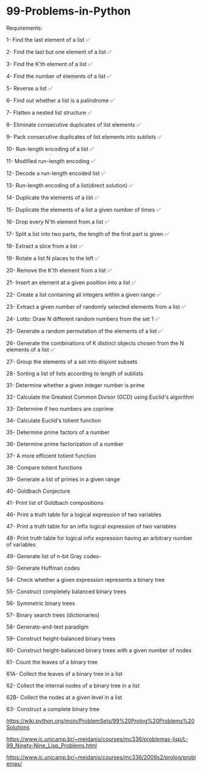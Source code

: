 # 99-Problems-in-Python

Requirements:

 1- Find the last element of a list ✅
 
 2- Find the last but one element of a list ✅

 3- Find the K'th element of a list ✅
 
 4- Find the number of elements of a list ✅
 
 5- Reverse a list ✅
 
 6- Find out whether a list is a palindrome ✅
 
 7- Flatten a nested list structure ✅
 
 8- Eliminate consecutive duplicates of list elements ✅
 
 9- Pack consecutive duplicates of list elements into sublists ✅
 
 10- Run-length encoding of a list ✅

 11- Modified run-length encoding ✅
 
 12- Decode a run-length encoded list ✅
 
 13- Run-length encoding of a list(direct solution) ✅
 
 14- Duplicate the elements of a list ✅
 
 15- Duplicate the elements of a list a given number of times ✅
 
 16- Drop every N'th element from a list ✅
 
 17- Split a list into two parts, the length of the first part is given ✅
 
 18- Extract a slice from a list ✅
 
 19- Rotate a list N places to the left ✅
 
 20- Remove the K'th element from a list ✅
 
 21- Insert an element at a given position into a list ✅
 
 22- Create a list containing all integers within a given range ✅
 
 23- Extract a given number of randomly selected elements from a list ✅
 
 24- Lotto: Draw N different random numbers from the set 1 ✅
 
 25- Generate a random permutation of the elements of a list ✅
 
 26- Generate the combinations of K distinct objects chosen from the N elements of a list ✅
 
 27- Group the elements of a set into disjoint subsets
 
 28- Sorting a list of lists according to length of sublists
 
 31- Determine whether a given integer number is prime
 
 32- Calculate the Greatest Common Divisor (GCD) using Euclid's algorithm
 
 33- Determine if two numbers are coprime
 
 34- Calculate Euclid's totient function
 
 35- Determine prime factors of a number
 
 36- Determine prime factorization of a number
 
 37- A more efficient totient function
 
 38- Compare totient functions
 
 39- Generate a list of primes in a given range
 
 40- Goldbach Conjecture
 
 41- Print list of Goldbach compositions
 
 46- Print a truth table for a logical expression of two variables
 
 47- Print a truth table for an infix logical expression of two variables
 
 48- Print truth table for logical infix expression having an arbitrary number of variables
 
 49- Generate list of n-bit Gray codes-
 
 50- Generate Huffman codes
 
 54- Check whether a given expression represents a binary tree
 
 55- Construct completely balanced binary trees
 
 56- Symmetric binary trees
 
 57- Binary search trees (dictionaries)
 
 58- Generate-and-test paradigm
 
 59- Construct height-balanced binary trees
 
 60- Construct height-balanced binary trees with a given number of nodes
 
 61- Count the leaves of a binary tree
 
 61A- Collect the leaves of a binary tree in a list
 
 62- Collect the internal nodes of a binary tree in a list
 
 62B- Collect the nodes at a given level in a list
 
 63- Construct a complete binary tree
 

https://wiki.python.org/moin/ProblemSets/99%20Prolog%20Problems%20Solutions

https://www.ic.unicamp.br/~meidanis/courses/mc336/problemas-lisp/L-99_Ninety-Nine_Lisp_Problems.html

https://www.ic.unicamp.br/~meidanis/courses/mc336/2009s2/prolog/problemas/
